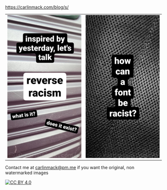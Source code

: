 https://carlinmack.com/blog/s/

|                                |                              |
|--------------------------------|------------------------------|
| ![image](reverse-racism/1.jpg) | ![image](racist-fonts/1.jpg) |

Contact me at carlinmack@pm.me if you want the original, non watermarked images

[![CC BY 4.0][cc-by-shield]][cc-by]

[cc-by]: http://creativecommons.org/licenses/by/4.0/
[cc-by-shield]: https://img.shields.io/badge/License-CC%20BY%204.0-lightgrey.svg
